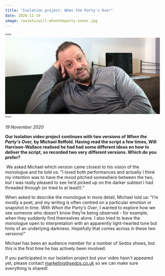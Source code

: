 ```yaml
---
title: "Isolation project: When the Party's Over"
date: 2020-11-19
image: /assets/will-whentheparty-sover.jpg
---
```

^^^ ![](/assets/will-whentheparty-sover.jpg)
^^^ 

*19 November 2020*

**Our Isolation video project continues with two versions of *When the Party's Over,* by Michael Reffold. Having read the script a few times, Will Harrison-Wallace realised he had had some different ideas on how to deliver the script, so recorded two very different versions. Which do you prefer?**

 We asked Michael which version came closest to his vision of the monologue and he told us: "I loved both performances and actually I think my intention was to have the mood pitched somewhere between the two, but I was really pleased to see he’d picked up on the darker subtext I had threaded through (or tried to at least!)."

When asked to describe the monologue in more detail, Michael told us: "I’m mostly a poet, and my writing is often centred on a particular emotion or snapshot in time. With *When the Party’s Over*, I wanted to explore how we see someone who doesn’t know they’re being observed - for example, when they suddenly find themselves alone. I also tried to leave the monologue open to interpretation with an apparently light-hearted tone but hints of an underlying darkness. Hopefully that comes across in these two versions!"

Michael has been an audience member for a number of Sedos shows, but this is the first time he has actively been involved. 

If you participated in our Isolation project but your video hasn't appeared yet, please contact [marketing@sedos.co.uk](mailto:marketing@sedos.co.uk) so we can make sure everything is shared!   

<div class="video-responsive"><?# YouTube https://youtu.be/RNbN9_KpllI /?></div>

<div class="video-responsive"><?# YouTube https://youtu.be/RO38Q_XWgkU /?></div>